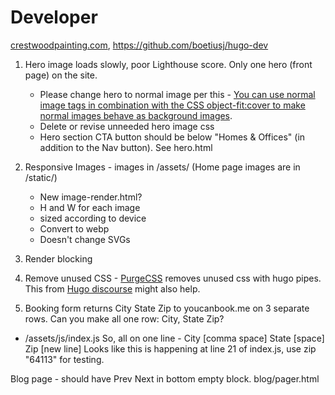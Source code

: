 # Developer

[crestwoodpainting.com](https://crestwoodpainting.com),
<https://github.com/boetiusj/hugo-dev>

1.  Hero image loads slowly, poor Lighthouse score. Only one hero (front page) on the site.
    - Please change hero to normal image per this - [You can use normal image tags in combination with the CSS object-fit:cover to make normal images behave as background images](https://www.corewebvitals.io/pagespeed/optimize-images-for-core-web-vitals).
    - Delete or revise unneeded hero image css
    - Hero section CTA button should be below "Homes & Offices" (in addition to the Nav button). See hero.html
2.  Responsive Images - images in /assets/ (Home page images are in /static/)
    - New image-render.html?
    - H and W for each image
    - sized according to device
    - Convert to webp
    - Doesn't change SVGs
3.  Render blocking
4.  Remove unused CSS - [PurgeCSS](https://purgecss.com/guides/hugo.html) removes unused css with hugo pipes. This from [Hugo discourse](https://discourse.gohugo.io/t/hugo-guide-added-to-the-purgecss-docs/39422/6) might also help.

5.  Booking form returns City State Zip to youcanbook.me on 3 separate rows. Can you make all one row: City, State Zip?

- /assets/js/index.js
  So, all on one line - City [comma space] State [space] Zip [new line]
  Looks like this is happening at line 21 of index.js, use zip "64113" for testing.

Blog page - should have Prev Next in bottom empty block. blog/pager.html
